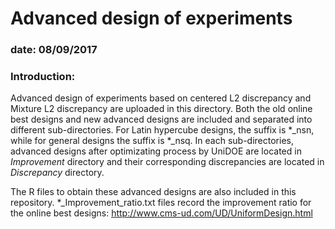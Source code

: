 # Advanced design of experiments
### date: 08/09/2017
### Introduction:

Advanced design of experiments based on centered L2 discrepancy and Mixture L2 discrepancy are uploaded in this directory. Both the old online best designs and new advanced designs are included and separated into different sub-directories. For Latin hypercube designs, the suffix is *_nsn, while for general designs the suffix is *_nsq. In each sub-directories, advanced designs after optimizating process by UniDOE are located in $Improvement$ directory and their corresponding discrepancies are located in $Discrepancy$ directory.

The R files to obtain these advanced designs are also included in this repository.  *_Improvement_ratio.txt files record the improvement ratio for the online best designs: http://www.cms-ud.com/UD/UniformDesign.html 
